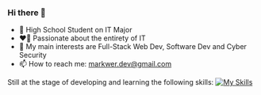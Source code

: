 ### Hi there 👋

- 🌱 High School Student on IT Major
- ❤️‍🔥 Passionate about the entirety of IT
- 🔭 My main interests are Full-Stack Web Dev, Software Dev and Cyber Security
- 📫 How to reach me: markwer.dev@gmail.com

Still at the stage of developing and learning the following skills:
[![My Skills](https://skillicons.dev/icons?i=html,css,js,ts,react,php,mysql,mongodb)](https://skillicons.dev)
